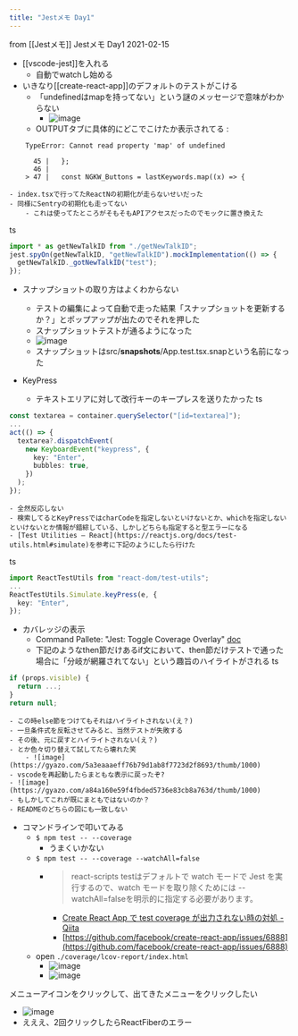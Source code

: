```yaml
---
title: "Jestメモ Day1"
---
```


from [[Jestメモ]]
Jestメモ Day1
2021-02-15
- [[vscode-jest]]を入れる
    - 自動でwatchし始める
- いきなり[[create-react-app]]のデフォルトのテストがこける
    - 「undefinedはmapを持ってない」という謎のメッセージで意味がわからない
        - ![image](https://gyazo.com/2f20a903f83e273c1e655ee01888d130/thumb/1000)
    - OUTPUTタブに具体的にどこでこけたか表示されてる
:

```
    TypeError: Cannot read property 'map' of undefined

      45 |   };
      46 | 
    > 47 |   const NGKW_Buttons = lastKeywords.map((x) => {
```

    - index.tsxで行ってたReactNの初期化が走らないせいだった
    - 同様にSentryの初期化も走ってない
        - これは使ってたところがそもそもAPIアクセスだったのでモックに置き換えた
ts

```typescript
import * as getNewTalkID from "./getNewTalkID";
jest.spyOn(getNewTalkID, "getNewTalkID").mockImplementation(() => {
  getNewTalkID._gotNewTalkID("test");
});
```


- スナップショットの取り方はよくわからない
    - テストの編集によって自動で走った結果「スナップショットを更新するか？」とポップアップが出たのでそれを押した
    - スナップショットテストが通るようになった
    - ![image](https://gyazo.com/2e5d3fa95582b753e2352bf638fc6677/thumb/1000)
    - スナップショットはsrc/__snapshots__/App.test.tsx.snapという名前になった

- KeyPress
    - テキストエリアに対して改行キーのキープレスを送りたかった
ts

```typescript
const textarea = container.querySelector("[id=textarea]");
...
act(() => {
  textarea?.dispatchEvent(
    new KeyboardEvent("keypress", {
      key: "Enter",
      bubbles: true,
    })
  );
});
```

    - 全然反応しない
    - 検索してるとKeyPressではcharCodeを指定しないといけないとか、whichを指定しないといけないとか情報が錯綜している、しかしどちらも指定すると型エラーになる
    - [Test Utilities – React](https://reactjs.org/docs/test-utils.html#simulate)を参考に下記のようにしたら行けた
ts

```typescript
import ReactTestUtils from "react-dom/test-utils";
...
ReactTestUtils.Simulate.keyPress(e, {
  key: "Enter",
});
```


- カバレッジの表示
    - Command Pallete: "Jest: Toggle Coverage Overlay" [doc](https://github.com/jest-community/vscode-jest#coverage)
    - 下記のようなthen節だけあるif文において、then節だけテストで通った場合に「分岐が網羅されてない」という趣旨のハイライトがされる
ts

```typescript
if (props.visible) {
  return ...;
}
return null;
```

    - この時else節をつけてもそれはハイライトされない(え？)
    - 一旦条件式を反転させてみると、当然テストが失敗する
    - その後、元に戻すとハイライトされない(え？)
    - とか色々切り替えて試してたら壊れた笑
        - ![image](https://gyazo.com/5a3eaaaeff76b79d1ab8f7723d2f8693/thumb/1000)
    - vscodeを再起動したらまともな表示に戻ったぞ?
    - ![image](https://gyazo.com/a84a160e59f4fbded5736e83cb8a763d/thumb/1000)
    - もしかしてこれが既にまともではないのか？
    - READMEのどちらの図にも一致しない

- コマンドラインで叩いてみる
    - `$ npm test -- --coverage`
        - うまくいかない
    - `$ npm test -- --coverage --watchAll=false`
        - > react-scripts testはデフォルトで watch モードで Jest を実行するので、watch モードを取り除くためには --watchAll=falseを明示的に指定する必要があります。
            - [Create React App で test coverage が出力されない時の対処 - Qiita](https://qiita.com/nbstsh/items/024391eb1c8ad068d2f6)
            - [https://github.com/facebook/create-react-app/issues/6888](https://github.com/facebook/create-react-app/issues/6888)
    - open `./coverage/lcov-report/index.html`
        - ![image](https://gyazo.com/544a8ffb93ea2d81f7a8ad6c64cb65a4/thumb/1000)
        - ![image](https://gyazo.com/ba313ac952cef099e3351d03f14ff4b4/thumb/1000)

メニューアイコンをクリックして、出てきたメニューをクリックしたい
- ![image](https://gyazo.com/86047ba4bcf1d8f5c93def3897b8fc17/thumb/1000)
- えええ、2回クリックしたらReactFiberのエラー
